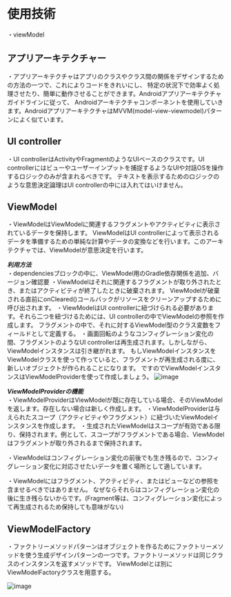 使用技術
==================================

・viewModel


アプリアーキテクチャー
------------

  ・アプリアーキテクチャはアプリのクラスやクラス間の関係をデザインするための方法の一つで、これによりコードをきれいにし、
  特定の状況下で効率よく処理させたり、簡単に動作させることができます。Androidアプリアーキテクチャガイドラインに従って、
  Androidアーキテクチャコンポーネントを使用していきます。AndroidアプリアーキテクチャはMVVM(model-view-viewmodel)パターンによく似ています。

  UI controller
------------
 ・UI controllerはActivityやFragmentのようなUIベースのクラスです。UI controllerにはビューやユーザーインプットを捕捉するようなUIや対話OSを操作するロジックのみが含まれるべきです。
 テキストを表示するためのロジックのような意思決定論理はUI controllerの中には入れてはいけません。

  ViewModel
------------
 ・ViewModelはViewModelに関連するフラグメントやアクティビティに表示されているデータを保持します。
ViewModelはUI controllerによって表示されるデータを準備するための単純な計算やデータの変換などを行います。このアーキテクチャでは、ViewModelが意思決定を行います。

***利用方法***<br>
  ・dependenciesブロックの中に、ViewModel用のGradle依存関係を追加、バージョン確認要
  ・ViewModelはそれに関連するフラグメントが取り外されたとき、またはアクティビティが終了したときに破棄されます。
    ViewModelが破棄される直前にonCleared()コールバックがリソースをクリーンアップするために呼び出されます。
  ・ViewModelはUI controllerに紐づけられる必要があります。それら二つを紐づけるためには、UI controllerの中でViewModelの参照を作成します。
    フラグメントの中で、それに対するViewModel型のクラス変数をフィールドとして定義する。
  ・画面回転のようなコンフィグレーション変化の間、フラグメントのようなUI controllerは再生成されます。しかしながら、ViewModelインスタンスは引き継がれます。
    もしViewModelインスタンスをViewModelクラスを使って作っていると、フラグメントが再生成される度に、新しいオブジェクトが作られることになります。
    ですのでViewModelインスタンスはViewModelProviderを使って作成しましょう。
  ![image](https://user-images.githubusercontent.com/96398365/172641634-bbb661b8-ae95-4bef-aa27-6485721cc4c4.png)

***ViewModelProviderの機能***<br>
  ・ViewModelProviderはViewModelが既に存在している場合、そのViewModelを返します。存在しない場合は新しく作成します。
  ・ViewModelProviderは与えられたスコープ（アクティビティやフラグメント）に紐づいたViewModelインスタンスを作成します。
  ・生成されたViewModelはスコープが有効である限り、保持されます。例として、スコープがフラグメントである場合、ViewModelはフラグメントが取り外されるまで保持されます。
  
  ・ViewModelはコンフィグレーション変化の前後でも生き残るので、コンフィグレーション変化に対応させたいデータを置く場所として適しています。
  
  ・ViewModelにはフラグメント、アクティビティ、またはビューなどの参照を含ませるべきではありません。
  なぜならそれらはコンフィグレーション変化の後に生き残らないからです。(Fragment等は、コンフィグレーション変化によって再生成されるため保持しても意味がない)
  
  ViewModelFactory
------------
 ・ファクトリーメソッドパターンはオブジェクトを作るためにファクトリーメソッドを使う生成デザインパターンの一つです。ファクトリーメソッドは同じクラスのインスタンスを返すメソッドです。
    ViewModelとは別にViewModelFactoryクラスを用意する。

![image](https://user-images.githubusercontent.com/96398365/172636919-2749f43c-fcf2-4c93-a029-ba62a2b2ef05.png)

